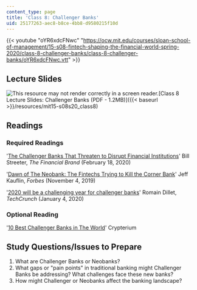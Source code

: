 ```yaml
---
content_type: page
title: 'Class 8: Challenger Banks'
uid: 25177263-aec8-b8ce-4bb8-d9580215f10d
---
```


{{< youtube "oYR6xdcFNwc" "https://ocw.mit.edu/courses/sloan-school-of-management/15-s08-fintech-shaping-the-financial-world-spring-2020/class-8-challenger-banks/class-8-challenger-banks/oYR6xdcFNwc.vtt" >}}

Lecture Slides
--------------

![This resource may not render correctly in a screen reader.](/images/inacessible.gif)[Class 8 Lecture Slides: Challenger Banks (PDF - 1.2MB)]({{< baseurl >}}/resources/mit15-s08s20_class8)

Readings
--------

### Required Readings

'[The Challenger Banks That Threaten to Disrupt Financial Institutions](https://thefinancialbrand.com/93135/challenger-banks-disrupt-financial-institutions-big-tech-fintech/)' Bill Streeter, _The Financial Brand_ (February 18, 2020)

'[Dawn of The Neobank: The Fintechs Trying to Kill the Corner Bank](https://www.forbes.com/sites/jeffkauflin/2019/11/04/dawn-of-the-neobank-the-fintechs-trying-to-kill-the-corner-bank/#74824be1b0f6)' Jeff Kauflin, _Forbes_ (November 4, 2019)

'[2020 will be a challenging year for challenger banks](https://techcrunch.com/2020/01/04/2020-will-be-a-challenging-year-for-challenger-banks/)' Romain Dillet, _TechCrunch_ (January 4, 2020)

### Optional Reading

'[10 Best Challenger Banks in The World](https://news.crypterium.com/10-best-challenger-banks)' Crypterium

Study Questions/Issues to Prepare
---------------------------------

1.  What are Challenger Banks or Neobanks?
2.  What gaps or "pain points" in traditional banking might Challenger Banks be addressing? What challenges face these new banks?
3.  How might Challenger or Neobanks affect the banking landscape?